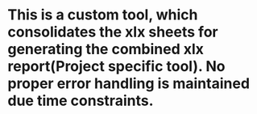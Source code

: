 # This is a custom tool, which consolidates the xlx sheets for generating the combined xlx report(Project specific tool). No proper error handling is maintained due time constraints.